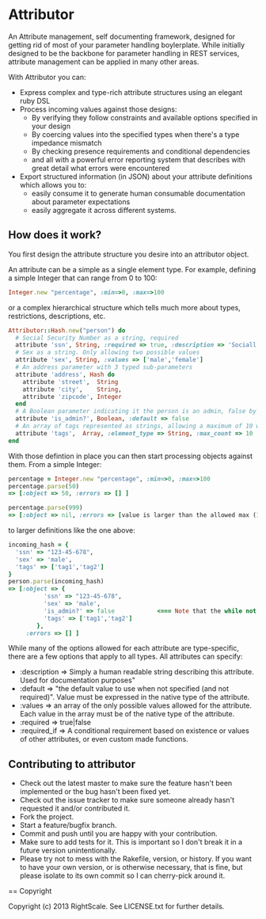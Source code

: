 Attributor
==========================

An Attribute management, self documenting framework, designed for getting rid of most of your parameter handling boylerplate.
While initially designed to be the backbone for parameter handling in REST services, attribute management can be applied in many other areas.

With Attributor you can:
* Express complex and type-rich attribute structures using an elegant ruby DSL
* Process incoming values against those designs: 
    * By verifying they follow constraints and available options specified in your design
    * By coercing values into the specified types when there's a type impedance mismatch
    * By checking presence requirements and conditional dependencies
    * and all with a powerful error reporting system that describes with great detail what errors were encountered
* Export structured information (in JSON) about your attribute definitions which allows you to:
    * easily consume it to generate human consumable documentation about parameter expectations
    * easily aggregate it across different systems.

How does it work?
-------------------

You first design the attribute structure you desire into an attributor object. 

An attribute can be a simple as a single element type. For example, defining a simple Integer that can range from 0 to 100:

```ruby
Integer.new "percentage", :min=>0, :max=>100
```

or a complex hierarchical structure which tells much more about types, restrictions, descriptions, etc.

```ruby
Attributor::Hash.new("person") do
  # Social Security Number as a string, required
  attribute 'ssn', String, :required => true, :description => 'Sociall Security Number'
  # Sex as a string. Only allowing two possible values 
  attribute 'sex', String, :values => ['male','female']
  # An address parameter with 3 typed sub-parameters
  attribute 'address', Hash do
    attribute 'street',  String
    attribute 'city',    String,
	attribute 'zipcode', Integer
  end
  # A Boolean parameter indicating it the person is an admin, false by default
  attribute 'is_admin?', Boolean, :default => false
  # An array of tags represented as strings, allowing a maximum of 10 within the array
  attribute 'tags',  Array, :element_type => String, :max_count => 10
end
```
With those defintion in place you can then start processing objects against them. From a simple Integer:

```ruby
percentage = Integer.new "percentage", :min=>0, :max=>100
percentage.parse(50)
=> [:object => 50, :errors => [] ]

percentage.parse(999)
=> [:object => nil, :errors => [value is larger than the allowed max (100)] ]

```

to larger definitions like the one above:

```ruby
incoming_hash = {
  'ssn' => "123-45-678",
  'sex' => 'male',
  'tags' => ['tag1','tag2']
}
person.parse(incoming_hash)
=> [:object => {
          'ssn' => "123-45-678",
          'sex' => 'male',
          'is_admin?' => false            <=== Note that the while not specified, it filled the attribute with the default
          'tags' => ['tag1','tag2']
        },
     :errors => [] ]
```



While many of the options allowed for each attribute are type-specific, there are a few options that apply to all types. All attributes can specify:
* :description => Simply a human readable string describing this attribute. Used for documentation purposes"
* :default => "the default value to use when not specified (and not required)". Value must be expressed in the native type of the attribute.
* :values => an array of the only possible values allowed for the attribute. Each value in the array must be of the native type of the attribute. 
* :required => true|false
* :required_if => A conditional requirement based on existence or values of other attributes, or even custom made functions.



Contributing to attributor
-------------------------
 
* Check out the latest master to make sure the feature hasn't been implemented or the bug hasn't been fixed yet.
* Check out the issue tracker to make sure someone already hasn't requested it and/or contributed it.
* Fork the project.
* Start a feature/bugfix branch.
* Commit and push until you are happy with your contribution.
* Make sure to add tests for it. This is important so I don't break it in a future version unintentionally.
* Please try not to mess with the Rakefile, version, or history. If you want to have your own version, or is otherwise necessary, that is fine, but please isolate to its own commit so I can cherry-pick around it.

== Copyright

Copyright (c) 2013 RightScale. See LICENSE.txt for
further details.

